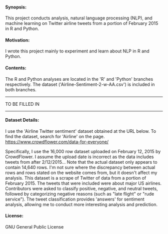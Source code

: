 #### Synopsis:
This project conducts analysis, natural language processing (NLP), and machine learning on Twitter airline tweets from a portion of February 2015 in R and Python.

#### Motivation:
I wrote this project mainly to experiment and learn about NLP in R and Python.

#### Contents:
The R and Python analyses are located in the 'R' and 'Python' branches respectively.
The dataset ('Airline-Sentiment-2-w-AA.csv') is included in both branches.

***
TO BE FILLED IN
***

#### Dataset Details:
I use the 'Airline Twitter sentiment' dataset obtained at the URL below. To find the dataset, search for 'Airline' on the page.
https://www.crowdflower.com/data-for-everyone/

Specifically, I use the 16,000 row dataset uploaded on February 12, 2015 by CrowdFlower.
I assume the upload date is incorrect as the data includes tweets from after 2/12/2015...
Note that the actual dataset only appears to contain 14,640 rows.
I'm not sure where the discrepancy between actual rows and rows stated on the website comes from, but it doesn't affect my analysis.
This dataset is a scrape of Twitter of data from a portion of February 2015.
The tweets that were included were about major US airlines.
Contributors were asked to classify positive, negative, and neutral tweets, followed by categorizing negative reasons (such as "late flight" or "rude service").
The tweet classification provides 'answers' for sentiment analysis, allowing me to conduct more interesting analysis and prediction.

#### License:
GNU General Public License
